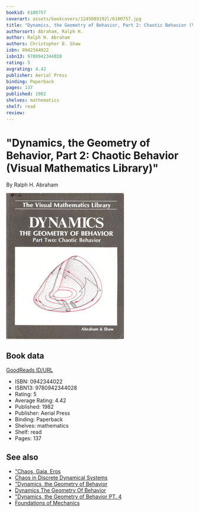 ```yaml
---
bookid: 6100757
coverart: assets/bookcovers/1245089192l/6100757.jpg
title: "Dynamics, the Geometry of Behavior, Part 2: Chaotic Behavior (Visual Mathematics Library)"
authorsort: Abraham, Ralph H.
author: Ralph H. Abraham
authors: Christopher D. Shaw
isbn: 0942344022
isbn13: 9780942344028
rating: 5
avgrating: 4.42
publisher: Aerial Press
binding: Paperback
pages: 137
published: 1982
shelves: mathematics
shelf: read
review: 
---
```


# "Dynamics, the Geometry of Behavior, Part 2: Chaotic Behavior (Visual Mathematics Library)"

By Ralph H. Abraham

![](../../assets/bookcovers/1245089192l/6100757.jpg)

## Book data

[GoodReads ID/URL](https://www.goodreads.com/book/show/6100757)

- ISBN: 0942344022
- ISBN13: 9780942344028
- Rating: 5
- Average Rating: 4.42
- Published: 1982
- Publisher: Aerial Press
- Binding: Paperback
- Shelves: mathematics
- Shelf: read
- Pages: 137


## See also

- ["Chaos, Gaia, Eros](Chaos__Gaia__Eros-_A_Chaos_Pioneer_Uncovers_the_Three_Great_Streams_of_History.md)
- [Chaos in Discrete Dynamical Systems](Chaos_in_Discrete_Dynamical_Systems-_A_Visual_Introduction_in_2_Dimensions.md)
- ["Dynamics, the Geometry of Behavior](Dynamics__the_Geometry_of_Behavior-_Global_Behavior-Part_3_Visual_Mathematicals_Library.md)
- [Dynamics The Geometry Of Behavior](Dynamics_The_Geometry_Of_Behavior.md)
- ["Dynamics, the Geometry of Behavior PT. 4](Dynamics__the_Geometry_of_Behavior_PT_4-_Bifurcation_Behavior.md)
- [Foundations of Mechanics](Foundations_of_Mechanics.md)
